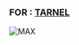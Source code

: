 ### FOR : [TARNEL](https://t.me/TarnelSOURCE) ###

![MAX](https://telegra.ph/file/e6943c520120b6e6e6d81.jpg)

